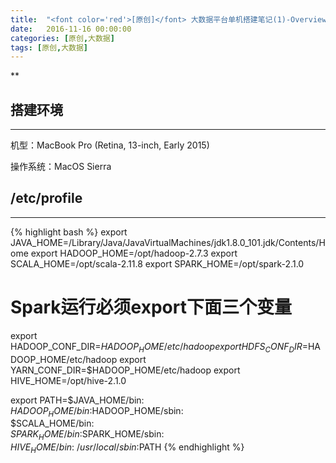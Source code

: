 ```yaml
---
title:  "<font color='red'>[原创]</font> 大数据平台单机搭建笔记(1)-Overview"
date:   2016-11-16 00:00:00
categories: [原创,大数据]
tags: [原创,大数据]
---
```


**

## 搭建环境
---

机型：MacBook Pro (Retina, 13-inch, Early 2015)

操作系统：MacOS Sierra

## /etc/profile
---

{% highlight bash %}
export JAVA_HOME=/Library/Java/JavaVirtualMachines/jdk1.8.0_101.jdk/Contents/Home
export HADOOP_HOME=/opt/hadoop-2.7.3
export SCALA_HOME=/opt/scala-2.11.8
export SPARK_HOME=/opt/spark-2.1.0
# Spark运行必须export下面三个变量
export HADOOP_CONF_DIR=$HADOOP_HOME/etc/hadoop
export HDFS_CONF_DIR=$HADOOP_HOME/etc/hadoop
export YARN_CONF_DIR=$HADOOP_HOME/etc/hadoop
export HIVE_HOME=/opt/hive-2.1.0

export PATH=$JAVA_HOME/bin: \
$HADOOP_HOME/bin:$HADOOP_HOME/sbin: \
$SCALA_HOME/bin: \
$SPARK_HOME/bin:$SPARK_HOME/sbin: \
$HIVE_HOME/bin: \
/usr/local/sbin:$PATH
{% endhighlight %}

